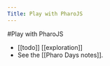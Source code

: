 ---Title: Play with PharoJS---#Play with PharoJS- [[todo]] [[exploration]]- See the [[Pharo Days notes]].